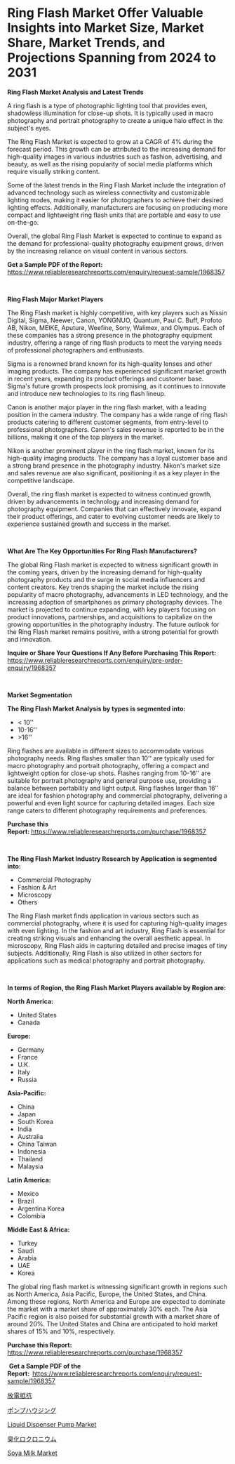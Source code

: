 <p><h1>Ring Flash Market Offer Valuable Insights into Market Size, Market Share, Market Trends, and Projections Spanning from 2024 to 2031</h1></p><p><strong>Ring Flash Market Analysis and Latest Trends</strong></p>
<p><p>A ring flash is a type of photographic lighting tool that provides even, shadowless illumination for close-up shots. It is typically used in macro photography and portrait photography to create a unique halo effect in the subject's eyes.</p><p>The Ring Flash Market is expected to grow at a CAGR of 4% during the forecast period. This growth can be attributed to the increasing demand for high-quality images in various industries such as fashion, advertising, and beauty, as well as the rising popularity of social media platforms which require visually striking content.</p><p>Some of the latest trends in the Ring Flash Market include the integration of advanced technology such as wireless connectivity and customizable lighting modes, making it easier for photographers to achieve their desired lighting effects. Additionally, manufacturers are focusing on producing more compact and lightweight ring flash units that are portable and easy to use on-the-go.</p><p>Overall, the global Ring Flash Market is expected to continue to expand as the demand for professional-quality photography equipment grows, driven by the increasing reliance on visual content in various sectors.</p></p>
<p><strong>Get a Sample PDF of the Report:&nbsp;</strong> <a href="https://www.reliableresearchreports.com/enquiry/request-sample/1968357">https://www.reliableresearchreports.com/enquiry/request-sample/1968357</a></p>
<p>&nbsp;</p>
<p><strong>Ring Flash Major Market Players</strong></p>
<p><p>The Ring Flash market is highly competitive, with key players such as Nissin Digital, Sigma, Neewer, Canon, YONGNUO, Quantum, Paul C. Buff, Profoto AB, Nikon, MEIKE, Aputure, Weefine, Sony, Walimex, and Olympus. Each of these companies has a strong presence in the photography equipment industry, offering a range of ring flash products to meet the varying needs of professional photographers and enthusiasts.</p><p>Sigma is a renowned brand known for its high-quality lenses and other imaging products. The company has experienced significant market growth in recent years, expanding its product offerings and customer base. Sigma's future growth prospects look promising, as it continues to innovate and introduce new technologies to its ring flash lineup.</p><p>Canon is another major player in the ring flash market, with a leading position in the camera industry. The company has a wide range of ring flash products catering to different customer segments, from entry-level to professional photographers. Canon's sales revenue is reported to be in the billions, making it one of the top players in the market.</p><p>Nikon is another prominent player in the ring flash market, known for its high-quality imaging products. The company has a loyal customer base and a strong brand presence in the photography industry. Nikon's market size and sales revenue are also significant, positioning it as a key player in the competitive landscape.</p><p>Overall, the ring flash market is expected to witness continued growth, driven by advancements in technology and increasing demand for photography equipment. Companies that can effectively innovate, expand their product offerings, and cater to evolving customer needs are likely to experience sustained growth and success in the market.</p></p>
<p>&nbsp;</p>
<p><strong>What Are The Key Opportunities For Ring Flash Manufacturers?</strong></p>
<p><p>The global Ring Flash market is expected to witness significant growth in the coming years, driven by the increasing demand for high-quality photography products and the surge in social media influencers and content creators. Key trends shaping the market include the rising popularity of macro photography, advancements in LED technology, and the increasing adoption of smartphones as primary photography devices. The market is projected to continue expanding, with key players focusing on product innovations, partnerships, and acquisitions to capitalize on the growing opportunities in the photography industry. The future outlook for the Ring Flash market remains positive, with a strong potential for growth and innovation.</p></p>
<p><strong>Inquire or Share Your Questions If Any Before Purchasing This Report:</strong> <a href="https://www.reliableresearchreports.com/enquiry/pre-order-enquiry/1968357">https://www.reliableresearchreports.com/enquiry/pre-order-enquiry/1968357</a></p>
<p>&nbsp;</p>
<p><strong>Market Segmentation</strong></p>
<p><strong>The Ring Flash Market Analysis by types is segmented into:</strong></p>
<p><ul><li>< 10''</li><li>10-16''</li><li>>16''</li></ul></p>
<p><p>Ring flashes are available in different sizes to accommodate various photography needs. Ring flashes smaller than 10'' are typically used for macro photography and portrait photography, offering a compact and lightweight option for close-up shots. Flashes ranging from 10-16'' are suitable for portrait photography and general purpose use, providing a balance between portability and light output. Ring flashes larger than 16'' are ideal for fashion photography and commercial photography, delivering a powerful and even light source for capturing detailed images. Each size range caters to different photography requirements and preferences.</p></p>
<p><strong>Purchase this Report:&nbsp;</strong><a href="https://www.reliableresearchreports.com/purchase/1968357">https://www.reliableresearchreports.com/purchase/1968357</a></p>
<p>&nbsp;</p>
<p><strong>The Ring Flash Market Industry Research by Application is segmented into:</strong></p>
<p><ul><li>Commercial Photography</li><li>Fashion & Art</li><li>Microscopy</li><li>Others</li></ul></p>
<p><p>The Ring Flash market finds application in various sectors such as commercial photography, where it is used for capturing high-quality images with even lighting. In the fashion and art industry, Ring Flash is essential for creating striking visuals and enhancing the overall aesthetic appeal. In microscopy, Ring Flash aids in capturing detailed and precise images of tiny subjects. Additionally, Ring Flash is also utilized in other sectors for applications such as medical photography and portrait photography.</p></p>
<p>&nbsp;</p>
<p><strong>In terms of Region, the Ring Flash Market Players available by Region are:</strong></p>
<p>
    <p> <strong> North America: </strong>
        <ul>
            <li>United States</li>
            <li>Canada</li>
        </ul>
        </p> 
    <p> <strong> Europe: </strong>
        <ul>
            <li>Germany</li>
            <li>France</li>
            <li>U.K.</li>
            <li>Italy</li>
            <li>Russia</li>
        </ul>
        </p> 
    <p> <strong> Asia-Pacific: </strong>
        <ul>
            <li>China</li>
            <li>Japan</li>
            <li>South Korea</li>
            <li>India</li>
            <li>Australia</li>
            <li>China Taiwan</li>
            <li>Indonesia</li>
            <li>Thailand</li>
            <li>Malaysia</li>
        </ul>
        </p> 
    <p> <strong> Latin America: </strong>
        <ul>
            <li>Mexico</li>
            <li>Brazil</li>
            <li>Argentina Korea</li>
            <li>Colombia</li>
        </ul>
        </p> 
    <p> <strong> Middle East & Africa: </strong>
        <ul>
            <li>Turkey</li>
            <li>Saudi</li>
            <li>Arabia</li>
            <li>UAE</li>
            <li>Korea</li>
        </ul>
    </p>
    </p>
<p><p>The global ring flash market is witnessing significant growth in regions such as North America, Asia Pacific, Europe, the United States, and China. Among these regions, North America and Europe are expected to dominate the market with a market share of approximately 30% each. The Asia Pacific region is also poised for substantial growth with a market share of around 20%. The United States and China are anticipated to hold market shares of 15% and 10%, respectively.</p></p>
<p><strong>Purchase this Report: </strong><a href="https://www.reliableresearchreports.com/purchase/1968357">https://www.reliableresearchreports.com/purchase/1968357</a></p>
<p>&nbsp;<strong>Get a Sample PDF of the Report:&nbsp;&nbsp;</strong><a href="https://www.reliableresearchreports.com/enquiry/request-sample/1968357">https://www.reliableresearchreports.com/enquiry/request-sample/1968357</a></p>
<p><strong></strong></p>
<p><p><a href="https://github.com/mcbeesbxa270/Market-Research-Report-List-1/blob/main/44199845343.md">放電抵抗</a></p><p><a href="https://github.com/EmoryYundt1935/Market-Research-Report-List-1/blob/main/47770315344.md">ポンプハウジング</a></p><p><a href="https://github.com/Glendatilghmankmgz0rbhwpy/Market-Research-Report-List-1/blob/main/liquid-dispenser-pump-market.md">Liquid Dispenser Pump Market</a></p><p><a href="https://medium.com/@harmonybogan1944/%E3%83%AD%E3%82%AF%E3%83%AD%E3%83%8B%E3%82%A6%E3%83%A0%E8%87%AD%E5%8C%96%E7%89%A9%E5%B8%82%E5%A0%B4-2031%E5%B9%B4%E3%81%BE%E3%81%A7%E3%81%AE%E6%88%90%E5%8A%9F%E3%81%99%E3%82%8B%E3%83%93%E3%82%B8%E3%83%8D%E3%82%B9%E6%88%A6%E7%95%A5%E3%81%AE%E9%8D%B5%E3%82%92%E4%BA%88%E6%B8%AC-74ac19b8f8f2">臭化ロクロニウム</a></p><p><a href="https://issuu.com/reportprime-2/docs/soya-milk-market-size-2030.pptx">Soya Milk Market</a></p></p>
